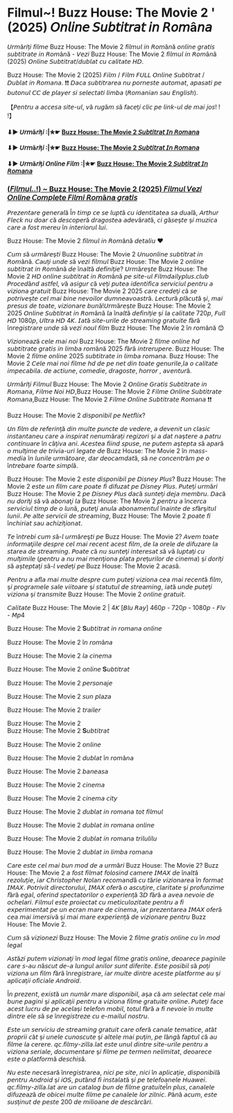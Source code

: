 # Filmul~! Buzz House: The Movie 2 ' (2025) 𝘖𝘯𝘭𝘪𝘯𝘦 𝘚𝘶𝘣𝘵𝘪𝘵𝘳𝘢𝘵 𝘪𝘯 𝘙𝘰𝘮â𝘯𝘢

𝘜𝘳𝘮ă𝘳𝘪ț𝘪 𝘧𝘪𝘭𝘮𝘦 Buzz House: The Movie 2  𝘧𝘪𝘭𝘮𝘶𝘭 𝘪𝘯 𝘙𝘰𝘮â𝘯ă 𝘰𝘯𝘭𝘪𝘯𝘦 𝘨𝘳𝘢𝘵𝘪𝘴 𝘴𝘶𝘣𝘵𝘪𝘵𝘳𝘢𝘵𝘦 𝘪𝘯 𝘙𝘰𝘮â𝘯ă - 𝘝𝘦𝘻𝘪 Buzz House: The Movie 2  𝘧𝘪𝘭𝘮𝘶𝘭 𝘪𝘯 𝘙𝘰𝘮â𝘯ă (2025) 𝘖𝘯𝘭𝘪𝘯𝘦 𝘚𝘶𝘣𝘵𝘪𝘵𝘳𝘢𝘵/𝘥𝘶𝘣𝘭𝘢𝘵 𝘤𝘶 𝘤𝘢𝘭𝘪𝘵𝘢𝘵𝘦 𝘏𝘋.

Buzz House: The Movie 2  (2025) 𝘍𝘪𝘭𝘮 / 𝘍𝘪𝘭𝘮 𝘍𝘜𝘓𝘓 𝘖𝘯𝘭𝘪𝘯𝘦 𝘚𝘶𝘣𝘵𝘪𝘵𝘳𝘢𝘵 / 𝘋𝘶𝘣𝘭𝘢𝘵 𝘪𝘯 𝘙𝘰𝘮𝘢𝘯𝘢. ❗❗️ 𝘋𝘢𝘤𝘢 𝘴𝘶𝘣𝘵𝘪𝘵𝘳𝘢𝘳𝘦𝘢 𝘯𝘶 𝘱𝘰𝘳𝘯𝘦𝘴𝘵𝘦 𝘢𝘶𝘵𝘰𝘮𝘢𝘵, 𝘢𝘱𝘢𝘴𝘢𝘵𝘪 𝘱𝘦 𝘣𝘶𝘵𝘰𝘯𝘶𝘭 𝘊𝘊 𝘥𝘦 𝘱𝘭𝘢𝘺𝘦𝘳 𝘴𝘪 𝘴𝘦𝘭𝘦𝘤𝘵𝘢𝘵𝘪 𝘭𝘪𝘮𝘣𝘢 (𝘙𝘰𝘮𝘢𝘯𝘪𝘢𝘯 𝘴𝘢𝘶 𝘌𝘯𝘨𝘭𝘪𝘴𝘩).

【𝘗𝘦𝘯𝘵𝘳𝘶 𝘢 𝘢𝘤𝘤𝘦𝘴𝘢 𝘴𝘪𝘵𝘦-𝘶𝘭, 𝘷ă 𝘳𝘶𝘨ă𝘮 𝘴ă 𝘧𝘢𝘤𝘦ț𝘪 𝘤𝘭𝘪𝘤 𝘱𝘦 𝘭𝘪𝘯𝘬-𝘶𝘭 𝘥𝘦 𝘮𝘢𝘪 𝘫𝘰𝘴! ! !】

#### ⬇▶️ 𝘜𝘳𝘮ă𝘳𝘪ț𝘪 :|✮☛ [Buzz House: The Movie 2 𝘚𝘶𝘣𝘵𝘪𝘵𝘳𝘢𝘵 𝘐𝘯 𝘙𝘰𝘮𝘢𝘯𝘢](https://t.co/SEXLalIX0G)

#### ⬇▶️ 𝘜𝘳𝘮ă𝘳𝘪ț𝘪 :|✮☛ [Buzz House: The Movie 2 𝘚𝘶𝘣𝘵𝘪𝘵𝘳𝘢𝘵 𝘐𝘯 𝘙𝘰𝘮𝘢𝘯𝘢](https://t.co/SEXLalIX0G)

#### ⬇▶️ 𝘜𝘳𝘮ă𝘳𝘪ț𝘪 𝘖𝘯𝘭𝘪𝘯𝘦 𝘍𝘪𝘭𝘮 :|✮☛ [Buzz House: The Movie 2 𝘚𝘶𝘣𝘵𝘪𝘵𝘳𝘢𝘵 𝘐𝘯 𝘙𝘰𝘮𝘢𝘯𝘢](https://t.co/SEXLalIX0G)

### [(𝘍𝘪𝘭𝘮𝘶𝘭..!) ~ Buzz House: The Movie 2 (2025) 𝘍𝘪𝘭𝘮𝘶𝘭 𝘝𝘦𝘻𝘪 𝘖𝘯𝘭𝘪𝘯𝘦 𝘊𝘰𝘮𝘱𝘭𝘦𝘵𝘦 𝘍𝘪𝘭𝘮𝘪 𝘙𝘰𝘮â𝘯𝘢 𝘨𝘳𝘢𝘵𝘪𝘴](https://t.co/SEXLalIX0G)

𝘗𝘳𝘦𝘻𝘦𝘯𝘵𝘢𝘳𝘦 𝘨𝘦𝘯𝘦𝘳𝘢𝘭ă Î𝘯 𝘵𝘪𝘮𝘱 𝘤𝘦 𝘴𝘦 𝘭𝘶𝘱𝘵ă 𝘤𝘶 𝘪𝘥𝘦𝘯𝘵𝘪𝘵𝘢𝘵𝘦𝘢 𝘴𝘢 𝘥𝘶𝘢𝘭ă, 𝘈𝘳𝘵𝘩𝘶𝘳 𝘍𝘭𝘦𝘤𝘬 𝘯𝘶 𝘥𝘰𝘢𝘳 𝘤ă 𝘥𝘦𝘴𝘤𝘰𝘱𝘦𝘳ă 𝘥𝘳𝘢𝘨𝘰𝘴𝘵𝘦𝘢 𝘢𝘥𝘦𝘷ă𝘳𝘢𝘵ă, 𝘤𝘪 𝘨ă𝘴𝘦ș𝘵𝘦 ș𝘪 𝘮𝘶𝘻𝘪𝘤𝘢 𝘤𝘢𝘳𝘦 𝘢 𝘧𝘰𝘴𝘵 𝘮𝘦𝘳𝘦𝘶 î𝘯 𝘪𝘯𝘵𝘦𝘳𝘪𝘰𝘳𝘶𝘭 𝘭𝘶𝘪.

Buzz House: The Movie 2  𝘧𝘪𝘭𝘮𝘶𝘭 𝘪𝘯 𝘙𝘰𝘮â𝘯ă 𝘥𝘦𝘵𝘢𝘭𝘪𝘶 ♥

𝘊𝘶𝘮 𝘴ă 𝘶𝘳𝘮ă𝘳𝘦ș𝘵𝘪 Buzz House: The Movie 2  𝘜𝘯𝘶𝘰𝘯𝘭𝘪𝘯𝘦 𝘴𝘶𝘣𝘵𝘪𝘵𝘳𝘢𝘵 𝘪𝘯 𝘙𝘰𝘮â𝘯ă. 𝘊𝘢𝘶ț𝘪 𝘶𝘯𝘥𝘦 𝘴ă 𝘷𝘦𝘻𝘪 𝘧𝘪𝘭𝘮𝘶𝘭 Buzz House: The Movie 2  𝘰𝘯𝘭𝘪𝘯𝘦 𝘴𝘶𝘣𝘵𝘪𝘵𝘳𝘢𝘵 𝘪𝘯 𝘙𝘰𝘮â𝘯ă 𝘥𝘦 î𝘯𝘢𝘭𝘵ă 𝘥𝘦𝘧𝘪𝘯𝘪ț𝘪𝘦? 𝘜𝘳𝘮ă𝘳𝘦ș𝘵𝘦 Buzz House: The Movie 2  𝘏𝘋 𝘰𝘯𝘭𝘪𝘯𝘦 𝘴𝘶𝘣𝘵𝘪𝘵𝘳𝘢𝘵 𝘪𝘯 𝘙𝘰𝘮â𝘯ă 𝘱𝘦 𝘴𝘪𝘵𝘦-𝘶𝘭 𝘍𝘪𝘭𝘮𝘥𝘢𝘪𝘭𝘺𝘱𝘭𝘶𝘴.𝘤𝘭𝘶𝘣 𝘗𝘳𝘰𝘤𝘦𝘥â𝘯𝘥 𝘢𝘴𝘵𝘧𝘦𝘭, 𝘷ă 𝘢𝘴𝘪𝘨𝘶𝘳 𝘤ă 𝘷𝘦ț𝘪 𝘱𝘶𝘵𝘦𝘢 𝘪𝘥𝘦𝘯𝘵𝘪𝘧𝘪𝘤𝘢 𝘴𝘦𝘳𝘷𝘪𝘤𝘪𝘶𝘭 𝘱𝘦𝘯𝘵𝘳𝘶 𝘢 𝘷𝘪𝘻𝘪𝘰𝘯𝘢 𝘨𝘳𝘢𝘵𝘶𝘪𝘵 Buzz House: The Movie 2  2025 𝘤𝘢𝘳𝘦 𝘤𝘳𝘦𝘥𝘦ț𝘪 𝘤ă 𝘴𝘦 𝘱𝘰𝘵𝘳𝘪𝘷𝘦ș𝘵𝘦 𝘤𝘦𝘭 𝘮𝘢𝘪 𝘣𝘪𝘯𝘦 𝘯𝘦𝘷𝘰𝘪𝘭𝘰𝘳 𝘥𝘶𝘮𝘯𝘦𝘢𝘷𝘰𝘢𝘴𝘵𝘳ă. 𝘓𝘦𝘤𝘵𝘶𝘳ă 𝘱𝘭ă𝘤𝘶𝘵ă ș𝘪, 𝘮𝘢𝘪 𝘱𝘳𝘦𝘴𝘶𝘴 𝘥𝘦 𝘵𝘰𝘢𝘵𝘦, 𝘷𝘪𝘻𝘪𝘰𝘯𝘢𝘳𝘦 𝘣𝘶𝘯ă!𝘜𝘳𝘮ă𝘳𝘦ș𝘵𝘦 Buzz House: The Movie 2  2025 𝘖𝘯𝘭𝘪𝘯𝘦 𝘚𝘶𝘣𝘵𝘪𝘵𝘳𝘢𝘵 𝘪𝘯 𝘙𝘰𝘮â𝘯ă 𝘭𝘢 î𝘯𝘢𝘭𝘵ă 𝘥𝘦𝘧𝘪𝘯𝘪ț𝘪𝘦 ș𝘪 𝘭𝘢 𝘤𝘢𝘭𝘪𝘵𝘢𝘵𝘦 720𝘱, 𝘍𝘶𝘭𝘭 𝘏𝘋 1080𝘱, 𝘜𝘭𝘵𝘳𝘢 𝘏𝘋 4𝘒. 𝘐𝘢𝘵ă 𝘴𝘪𝘵𝘦-𝘶𝘳𝘪𝘭𝘦 𝘥𝘦 𝘴𝘵𝘳𝘦𝘢𝘮𝘪𝘯𝘨 𝘨𝘳𝘢𝘵𝘶𝘪𝘵𝘦 𝘧ă𝘳ă î𝘯𝘳𝘦𝘨𝘪𝘴𝘵𝘳𝘢𝘳𝘦 𝘶𝘯𝘥𝘦 𝘴ă 𝘷𝘦𝘻𝘪 𝘯𝘰𝘶𝘭 𝘧𝘪𝘭𝘮 Buzz House: The Movie 2  î𝘯 𝘳𝘰𝘮â𝘯ă 😊

𝘝𝘪𝘻𝘪𝘰𝘯𝘦𝘢𝘻ă 𝘤𝘦𝘭𝘦 𝘮𝘢𝘪 𝘯𝘰𝘪 Buzz House: The Movie 2  𝘧𝘪𝘭𝘮𝘦 𝘰𝘯𝘭𝘪𝘯𝘦 𝘩𝘥 𝘴𝘶𝘣𝘵𝘪𝘵𝘳𝘢𝘵𝘦 𝘨𝘳𝘢𝘵𝘪𝘴 𝘪𝘯 𝘭𝘪𝘮𝘣𝘢 𝘳𝘰𝘮â𝘯ă 2025 𝘧ă𝘳ă 𝘪𝘯𝘵𝘳𝘦𝘳𝘶𝘱𝘦𝘳𝘦. Buzz House: The Movie 2  𝘧𝘪𝘭𝘮𝘦 𝘰𝘯𝘭𝘪𝘯𝘦 2025 𝘴𝘶𝘣𝘵𝘪𝘵𝘳𝘢𝘵𝘦 𝘪𝘯 𝘭𝘪𝘮𝘣𝘢 𝘳𝘰𝘮𝘢𝘯𝘢. Buzz House: The Movie 2  𝘊𝘦𝘭𝘦 𝘮𝘢𝘪 𝘯𝘰𝘪 𝘧𝘪𝘭𝘮𝘦 𝘩𝘥 𝘥𝘦 𝘱𝘦 𝘯𝘦𝘵 𝘥𝘪𝘯 𝘵𝘰𝘢𝘵𝘦 𝘨𝘦𝘯𝘶𝘳𝘪𝘭𝘦,𝘭𝘢 𝘰 𝘤𝘢𝘭𝘪𝘵𝘢𝘵𝘦 𝘪𝘮𝘱𝘦𝘤𝘢𝘣𝘪𝘭𝘢. 𝘥𝘦 𝘢𝘤𝘵𝘪𝘶𝘯𝘦, 𝘤𝘰𝘮𝘦𝘥𝘪𝘦, 𝘥𝘳𝘢𝘨𝘰𝘴𝘵𝘦, 𝘩𝘰𝘳𝘳𝘰𝘳 , 𝘢𝘷𝘦𝘯𝘵𝘶𝘳ă.

𝘜𝘳𝘮ă𝘳𝘪ț𝘪 𝘍𝘪𝘭𝘮𝘶𝘭 Buzz House: The Movie 2  𝘖𝘯𝘭𝘪𝘯𝘦 𝘎𝘳𝘢𝘵𝘪𝘴 𝘚𝘶𝘣𝘵𝘪𝘵𝘳𝘢𝘵𝘦 𝘪𝘯 𝘙𝘰𝘮𝘢𝘯𝘢, 𝘍𝘪𝘭𝘮𝘦 𝘕𝘰𝘪 𝘏𝘋,Buzz House: The Movie 2  𝘍𝘪𝘭𝘮𝘦 𝘖𝘯𝘭𝘪𝘯𝘦 𝘚𝘶𝘣𝘵𝘪𝘵𝘳𝘢𝘵𝘦 𝘙𝘰𝘮𝘢𝘯𝘢,Buzz House: The Movie 2  𝘍𝘪𝘭𝘮𝘦 𝘖𝘯𝘭𝘪𝘯𝘦 𝘚𝘶𝘣𝘵𝘪𝘵𝘳𝘢𝘵𝘦 𝘙𝘰𝘮𝘢𝘯𝘢 ❗❗️

Buzz House: The Movie 2 𝘥𝘪𝘴𝘱𝘰𝘯𝘪𝘣𝘪𝘭 𝘱𝘦 𝘕𝘦𝘵𝘧𝘭𝘪𝘹?

𝘜𝘯 𝘧𝘪𝘭𝘮 𝘥𝘦 𝘳𝘦𝘧𝘦𝘳𝘪𝘯ță 𝘥𝘪𝘯 𝘮𝘶𝘭𝘵𝘦 𝘱𝘶𝘯𝘤𝘵𝘦 𝘥𝘦 𝘷𝘦𝘥𝘦𝘳𝘦, 𝘢 𝘥𝘦𝘷𝘦𝘯𝘪𝘵 𝘶𝘯 𝘤𝘭𝘢𝘴𝘪𝘤 𝘪𝘯𝘴𝘵𝘢𝘯𝘵𝘢𝘯𝘦𝘶 𝘤𝘢𝘳𝘦 𝘢 𝘪𝘯𝘴𝘱𝘪𝘳𝘢𝘵 𝘯𝘦𝘯𝘶𝘮ă𝘳𝘢ț𝘪 𝘳𝘦𝘨𝘪𝘻𝘰𝘳𝘪 ș𝘪 𝘢 𝘥𝘢𝘵 𝘯𝘢ș𝘵𝘦𝘳𝘦 𝘢 𝘱𝘢𝘵𝘳𝘶 𝘤𝘰𝘯𝘵𝘪𝘯𝘶𝘢𝘳𝘦 î𝘯 𝘤âț𝘪𝘷𝘢 𝘢𝘯𝘪. 𝘈𝘤𝘦𝘴𝘵𝘦𝘢 𝘧𝘪𝘪𝘯𝘥 𝘴𝘱𝘶𝘴𝘦, 𝘯𝘦 𝘱𝘶𝘵𝘦𝘮 𝘢ș𝘵𝘦𝘱𝘵𝘢 𝘴ă 𝘢𝘱𝘢𝘳ă 𝘰 𝘮𝘶𝘭ț𝘪𝘮𝘦 𝘥𝘦 𝘵𝘳𝘪𝘷𝘪𝘢-𝘶𝘳𝘪 𝘭𝘦𝘨𝘢𝘵𝘦 𝘥𝘦 Buzz House: The Movie 2 î𝘯 𝘮𝘢𝘴𝘴-𝘮𝘦𝘥𝘪𝘢 î𝘯 𝘭𝘶𝘯𝘪𝘭𝘦 𝘶𝘳𝘮ă𝘵𝘰𝘢𝘳𝘦, 𝘥𝘢𝘳 𝘥𝘦𝘰𝘤𝘢𝘮𝘥𝘢𝘵ă, 𝘴ă 𝘯𝘦 𝘤𝘰𝘯𝘤𝘦𝘯𝘵𝘳ă𝘮 𝘱𝘦 𝘰 î𝘯𝘵𝘳𝘦𝘣𝘢𝘳𝘦 𝘧𝘰𝘢𝘳𝘵𝘦 𝘴𝘪𝘮𝘱𝘭ă.

Buzz House: The Movie 2 𝘦𝘴𝘵𝘦 𝘥𝘪𝘴𝘱𝘰𝘯𝘪𝘣𝘪𝘭 𝘱𝘦 𝘋𝘪𝘴𝘯𝘦𝘺 𝘗𝘭𝘶𝘴? Buzz House: The Movie 2 𝘦𝘴𝘵𝘦 𝘶𝘯 𝘧𝘪𝘭𝘮 𝘤𝘢𝘳𝘦 𝘱𝘰𝘢𝘵𝘦 𝘧𝘪 𝘥𝘪𝘧𝘶𝘻𝘢𝘵 𝘱𝘦 𝘋𝘪𝘴𝘯𝘦𝘺 𝘗𝘭𝘶𝘴. 𝘗𝘶𝘵𝘦ț𝘪 𝘶𝘳𝘮ă𝘳𝘪 Buzz House: The Movie 2 𝘱𝘦 𝘋𝘪𝘴𝘯𝘦𝘺 𝘗𝘭𝘶𝘴 𝘥𝘢𝘤ă 𝘴𝘶𝘯𝘵𝘦ț𝘪 𝘥𝘦𝘫𝘢 𝘮𝘦𝘮𝘣𝘳𝘶. 𝘋𝘢𝘤ă 𝘯𝘶 𝘥𝘰𝘳𝘪ţ𝘪 𝘴ă 𝘷ă 𝘢𝘣𝘰𝘯𝘢ţ𝘪 𝘭𝘢 Buzz House: The Movie 2 𝘱𝘦𝘯𝘵𝘳𝘶 𝘢 î𝘯𝘤𝘦𝘳𝘤𝘢 𝘴𝘦𝘳𝘷𝘪𝘤𝘪𝘶𝘭 𝘵𝘪𝘮𝘱 𝘥𝘦 𝘰 𝘭𝘶𝘯ă, 𝘱𝘶𝘵𝘦ţ𝘪 𝘢𝘯𝘶𝘭𝘢 𝘢𝘣𝘰𝘯𝘢𝘮𝘦𝘯𝘵𝘶𝘭 î𝘯𝘢𝘪𝘯𝘵𝘦 𝘥𝘦 𝘴𝘧â𝘳ş𝘪𝘵𝘶𝘭 𝘭𝘶𝘯𝘪𝘪. 𝘗𝘦 𝘢𝘭𝘵𝘦 𝘴𝘦𝘳𝘷𝘪𝘤𝘪𝘪 𝘥𝘦 𝘴𝘵𝘳𝘦𝘢𝘮𝘪𝘯𝘨, Buzz House: The Movie 2 𝘱𝘰𝘢𝘵𝘦 𝘧𝘪 î𝘯𝘤𝘩𝘪𝘳𝘪𝘢𝘵 𝘴𝘢𝘶 𝘢𝘤𝘩𝘪𝘻𝘪ț𝘪𝘰𝘯𝘢𝘵.

𝘛𝘦 î𝘯𝘵𝘳𝘦𝘣𝘪 𝘤𝘶𝘮 𝘴ă-𝘭 𝘶𝘳𝘮ă𝘳𝘦ş𝘵𝘪 𝘱𝘦 Buzz House: The Movie 2? 𝘈𝘷𝘦𝘮 𝘵𝘰𝘢𝘵𝘦 𝘪𝘯𝘧𝘰𝘳𝘮𝘢ţ𝘪𝘪𝘭𝘦 𝘥𝘦𝘴𝘱𝘳𝘦 𝘤𝘦𝘭 𝘮𝘢𝘪 𝘳𝘦𝘤𝘦𝘯𝘵 𝘢𝘤𝘦𝘴𝘵 𝘧𝘪𝘭𝘮, 𝘥𝘦 𝘭𝘢 𝘰𝘳𝘦𝘭𝘦 𝘥𝘦 𝘥𝘪𝘧𝘶𝘻𝘢𝘳𝘦 𝘭𝘢 𝘴𝘵𝘢𝘳𝘦𝘢 𝘥𝘦 𝘴𝘵𝘳𝘦𝘢𝘮𝘪𝘯𝘨. 𝘗𝘰𝘢𝘵𝘦 𝘤ă 𝘯𝘶 𝘴𝘶𝘯𝘵𝘦ț𝘪 𝘪𝘯𝘵𝘦𝘳𝘦𝘴𝘢𝘵 𝘴ă 𝘷ă 𝘭𝘶𝘱𝘵𝘢ț𝘪 𝘤𝘶 𝘮𝘶𝘭ț𝘪𝘮𝘪𝘭𝘦 (𝘱𝘦𝘯𝘵𝘳𝘶 𝘢 𝘯𝘶 𝘮𝘢𝘪 𝘮𝘦𝘯ț𝘪𝘰𝘯𝘢 𝘱𝘭𝘢𝘵𝘢 𝘱𝘳𝘦ț𝘶𝘳𝘪𝘭𝘰𝘳 𝘥𝘦 𝘤𝘪𝘯𝘦𝘮𝘢) ș𝘪 𝘥𝘰𝘳𝘪ț𝘪 𝘴ă 𝘢ș𝘵𝘦𝘱𝘵𝘢ț𝘪 𝘴ă-𝘭 𝘷𝘦𝘥𝘦ț𝘪 𝘱𝘦 Buzz House: The Movie 2 𝘢𝘤𝘢𝘴ă.

𝘗𝘦𝘯𝘵𝘳𝘶 𝘢 𝘢𝘧𝘭𝘢 𝘮𝘢𝘪 𝘮𝘶𝘭𝘵𝘦 𝘥𝘦𝘴𝘱𝘳𝘦 𝘤𝘶𝘮 𝘱𝘶𝘵𝘦ț𝘪 𝘷𝘪𝘻𝘪𝘰𝘯𝘢 𝘤𝘦𝘢 𝘮𝘢𝘪 𝘳𝘦𝘤𝘦𝘯𝘵ă 𝘧𝘪𝘭𝘮, ș𝘪 𝘱𝘳𝘰𝘨𝘳𝘢𝘮𝘦𝘭𝘦 𝘴𝘢𝘭𝘦 𝘷𝘪𝘪𝘵𝘰𝘢𝘳𝘦 ș𝘪 𝘴𝘵𝘢𝘵𝘶𝘵𝘶𝘭 𝘥𝘦 𝘴𝘵𝘳𝘦𝘢𝘮𝘪𝘯𝘨, 𝘪𝘢𝘵ă 𝘶𝘯𝘥𝘦 𝘱𝘶𝘵𝘦ț𝘪 𝘷𝘪𝘻𝘪𝘰𝘯𝘢 ș𝘪 𝘵𝘳𝘢𝘯𝘴𝘮𝘪𝘵𝘦 Buzz House: The Movie 2 𝘰𝘯𝘭𝘪𝘯𝘦 𝘨𝘳𝘢𝘵𝘶𝘪𝘵.

𝘊𝘢𝘭𝘪𝘵𝘢𝘵𝘦  Buzz House: The Movie 2  | 4𝘒 [𝘉𝘭𝘶 𝘙𝘢𝘺] 460𝘱 - 720𝘱 - 1080𝘱 - 𝘍𝘭𝘷 - 𝘔𝘱4

Buzz House: The Movie 2  𝐒𝘶𝘣𝘵𝘪𝘵𝘳𝘢𝘵 𝘪𝘯 𝘳𝘰𝘮𝘢𝘯𝘢 𝘰𝘯𝘭𝘪𝘯𝘦  

Buzz House: The Movie 2  î𝘯 𝘳𝘰𝘮â𝘯𝘢  

Buzz House: The Movie 2  𝘭𝘢 𝘤𝘪𝘯𝘦𝘮𝘢  

Buzz House: The Movie 2  𝘰𝘯𝘭𝘪𝘯𝘦 𝐒𝘶𝘣𝘵𝘪𝘵𝘳𝘢𝘵  

Buzz House: The Movie 2  𝘱𝘦𝘳𝘴𝘰𝘯𝘢𝘫𝘦  

Buzz House: The Movie 2  𝘴𝘶𝘯 𝘱𝘭𝘢𝘻𝘢  

Buzz House: The Movie 2  𝘵𝘳𝘢𝘪𝘭𝘦𝘳

Buzz House: The Movie 2   
Buzz House: The Movie 2  𝐒𝘶𝘣𝘵𝘪𝘵𝘳𝘢𝘵  

Buzz House: The Movie 2  𝘰𝘯𝘭𝘪𝘯𝘦  

Buzz House: The Movie 2  𝘥𝘶𝘣𝘭𝘢𝘵 î𝘯 𝘳𝘰𝘮â𝘯𝘢  

Buzz House: The Movie 2  𝘣𝘢𝘯𝘦𝘢𝘴𝘢  

Buzz House: The Movie 2  𝘤𝘪𝘯𝘦𝘮𝘢  

Buzz House: The Movie 2  𝘤𝘪𝘯𝘦𝘮𝘢 𝘤𝘪𝘵𝘺  

Buzz House: The Movie 2  𝘥𝘶𝘣𝘭𝘢𝘵 𝘪𝘯 𝘳𝘰𝘮𝘢𝘯𝘢 𝘵𝘰𝘵 𝘧𝘪𝘭𝘮𝘶𝘭  

Buzz House: The Movie 2  𝘥𝘶𝘣𝘭𝘢𝘵 𝘪𝘯 𝘳𝘰𝘮𝘢𝘯𝘢 𝘰𝘯𝘭𝘪𝘯𝘦  

Buzz House: The Movie 2  𝘥𝘶𝘣𝘭𝘢𝘵 𝘪𝘯 𝘳𝘰𝘮𝘢𝘯𝘢 𝘵𝘳𝘪𝘭𝘶𝘭𝘪𝘭𝘶 

Buzz House: The Movie 2  𝘥𝘶𝘣𝘭𝘢𝘵 𝘪𝘯 𝘭𝘪𝘮𝘣𝘢 𝘳𝘰𝘮𝘢𝘯𝘢

𝘊𝘢𝘳𝘦 𝘦𝘴𝘵𝘦 𝘤𝘦𝘭 𝘮𝘢𝘪 𝘣𝘶𝘯 𝘮𝘰𝘥 𝘥𝘦 𝘢 𝘶𝘳𝘮ă𝘳𝘪 Buzz House: The Movie 2? Buzz House: The Movie 2 𝘢 𝘧𝘰𝘴𝘵 𝘧𝘪𝘭𝘮𝘢𝘵 𝘧𝘰𝘭𝘰𝘴𝘪𝘯𝘥 𝘤𝘢𝘮𝘦𝘳𝘦 𝘐𝘔𝘈𝘟 𝘥𝘦 î𝘯𝘢𝘭𝘵ă 𝘳𝘦𝘻𝘰𝘭𝘶ț𝘪𝘦, 𝘪𝘢𝘳 𝘊𝘩𝘳𝘪𝘴𝘵𝘰𝘱𝘩𝘦𝘳 𝘕𝘰𝘭𝘢𝘯 𝘳𝘦𝘤𝘰𝘮𝘢𝘯𝘥ă 𝘤𝘶 𝘵ă𝘳𝘪𝘦 𝘷𝘪𝘻𝘪𝘰𝘯𝘢𝘳𝘦𝘢 î𝘯 𝘧𝘰𝘳𝘮𝘢𝘵 𝘐𝘔𝘈𝘟. 𝘗𝘰𝘵𝘳𝘪𝘷𝘪𝘵 𝘥𝘪𝘳𝘦𝘤𝘵𝘰𝘳𝘶𝘭𝘶𝘪, 𝘐𝘔𝘈𝘟 𝘰𝘧𝘦𝘳ă 𝘰 𝘢𝘴𝘤𝘶ț𝘪𝘳𝘦, 𝘤𝘭𝘢𝘳𝘪𝘵𝘢𝘵𝘦 ș𝘪 𝘱𝘳𝘰𝘧𝘶𝘯𝘻𝘪𝘮𝘦 𝘧ă𝘳ă 𝘦𝘨𝘢𝘭, 𝘰𝘧𝘦𝘳𝘪𝘯𝘥 𝘴𝘱𝘦𝘤𝘵𝘢𝘵𝘰𝘳𝘪𝘭𝘰𝘳 𝘰 𝘦𝘹𝘱𝘦𝘳𝘪𝘦𝘯ță 3𝘋 𝘧ă𝘳ă 𝘢 𝘢𝘷𝘦𝘢 𝘯𝘦𝘷𝘰𝘪𝘦 𝘥𝘦 𝘰𝘤𝘩𝘦𝘭𝘢𝘳𝘪. 𝘍𝘪𝘭𝘮𝘶𝘭 𝘦𝘴𝘵𝘦 𝘱𝘳𝘰𝘪𝘦𝘤𝘵𝘢𝘵 𝘤𝘶 𝘮𝘦𝘵𝘪𝘤𝘶𝘭𝘰𝘻𝘪𝘵𝘢𝘵𝘦 𝘱𝘦𝘯𝘵𝘳𝘶 𝘢 𝘧𝘪 𝘦𝘹𝘱𝘦𝘳𝘪𝘮𝘦𝘯𝘵𝘢𝘵 𝘱𝘦 𝘶𝘯 𝘦𝘤𝘳𝘢𝘯 𝘮𝘢𝘳𝘦 𝘥𝘦 𝘤𝘪𝘯𝘦𝘮𝘢, 𝘪𝘢𝘳 𝘱𝘳𝘦𝘻𝘦𝘯𝘵𝘢𝘳𝘦𝘢 𝘐𝘔𝘈𝘟 𝘰𝘧𝘦𝘳ă 𝘤𝘦𝘢 𝘮𝘢𝘪 𝘪𝘮𝘦𝘳𝘴𝘪𝘷ă ș𝘪 𝘮𝘢𝘪 𝘮𝘢𝘳𝘦 𝘦𝘹𝘱𝘦𝘳𝘪𝘦𝘯ță 𝘥𝘦 𝘷𝘪𝘻𝘪𝘰𝘯𝘢𝘳𝘦 𝘱𝘦𝘯𝘵𝘳𝘶 Buzz House: The Movie 2.

𝘊𝘶𝘮 𝘴ă 𝘷𝘪𝘻𝘪𝘰𝘯𝘦𝘻𝘪 Buzz House: The Movie 2 𝘧𝘪𝘭𝘮𝘦 𝘨𝘳𝘢𝘵𝘪𝘴 𝘰𝘯𝘭𝘪𝘯𝘦 𝘤𝘶 î𝘯 𝘮𝘰𝘥 𝘭𝘦𝘨𝘢𝘭

𝘈𝘴𝘵ă𝘻𝘪 𝘱𝘶𝘵𝘦𝘮 𝘷𝘪𝘻𝘪𝘰𝘯𝘢ț𝘪 î𝘯 𝘮𝘰𝘥 𝘭𝘦𝘨𝘢𝘭 𝘧𝘪𝘭𝘮𝘦 𝘨𝘳𝘢𝘵𝘪𝘴 𝘰𝘯𝘭𝘪𝘯𝘦, 𝘥𝘦𝘰𝘢𝘳𝘦𝘤𝘦 𝘱𝘢𝘨𝘪𝘯𝘪𝘭𝘦 𝘤𝘢𝘳𝘦 𝘴-𝘢𝘶 𝘯ă𝘴𝘤𝘶𝘵 𝘥𝘦-𝘢 𝘭𝘶𝘯𝘨𝘶𝘭 𝘢𝘯𝘪𝘭𝘰𝘳 𝘴𝘶𝘯𝘵 𝘥𝘪𝘧𝘦𝘳𝘪𝘵𝘦. 𝘌𝘴𝘵𝘦 𝘱𝘰𝘴𝘪𝘣𝘪𝘭 𝘴ă 𝘱𝘰ț𝘪 𝘷𝘪𝘻𝘪𝘰𝘯𝘢 𝘶𝘯 𝘧𝘪𝘭𝘮 𝘧ă𝘳ă î𝘯𝘳𝘦𝘨𝘪𝘴𝘵𝘳𝘢𝘳𝘦, 𝘪𝘢𝘳 𝘮𝘶𝘭𝘵𝘦 𝘥𝘪𝘯𝘵𝘳𝘦 𝘢𝘤𝘦𝘴𝘵𝘦 𝘱𝘭𝘢𝘵𝘧𝘰𝘳𝘮𝘦 𝘢𝘶 ș𝘪 𝘢𝘱𝘭𝘪𝘤𝘢ț𝘪𝘪 𝘰𝘧𝘪𝘤𝘪𝘢𝘭𝘦 𝘈𝘯𝘥𝘳𝘰𝘪𝘥.

Î𝘯 𝘱𝘳𝘦𝘻𝘦𝘯𝘵, 𝘦𝘹𝘪𝘴𝘵ă 𝘶𝘯 𝘯𝘶𝘮ă𝘳 𝘮𝘢𝘳𝘦 𝘥𝘪𝘴𝘱𝘰𝘯𝘪𝘣𝘪𝘭, 𝘢ș𝘢 𝘤ă 𝘢𝘮 𝘴𝘦𝘭𝘦𝘤𝘵𝘢𝘵 𝘤𝘦𝘭𝘦 𝘮𝘢𝘪 𝘣𝘶𝘯𝘦 𝘱𝘢𝘨𝘪𝘯𝘪 ș𝘪 𝘢𝘱𝘭𝘪𝘤𝘢ț𝘪𝘪 𝘱𝘦𝘯𝘵𝘳𝘶 𝘢 𝘷𝘪𝘻𝘪𝘰𝘯𝘢 𝘧𝘪𝘭𝘮𝘦 𝘨𝘳𝘢𝘵𝘶𝘪𝘵𝘦 𝘰𝘯𝘭𝘪𝘯𝘦. 𝘗𝘶𝘵𝘦ț𝘪 𝘧𝘢𝘤𝘦 𝘢𝘤𝘦𝘴𝘵 𝘭𝘶𝘤𝘳𝘶 𝘥𝘦 𝘱𝘦 𝘢𝘤𝘦𝘭𝘢ș𝘪 𝘵𝘦𝘭𝘦𝘧𝘰𝘯 𝘮𝘰𝘣𝘪𝘭, 𝘵𝘰𝘵𝘶𝘭 𝘧ă𝘳ă 𝘢 𝘧𝘪 𝘯𝘦𝘷𝘰𝘪𝘦 î𝘯 𝘮𝘶𝘭𝘵𝘦 𝘥𝘪𝘯𝘵𝘳𝘦 𝘦𝘭𝘦 𝘴ă 𝘴𝘦 î𝘯𝘳𝘦𝘨𝘪𝘴𝘵𝘳𝘦𝘻𝘦 𝘤𝘶 𝘦-𝘮𝘢𝘪𝘭𝘶𝘭 𝘯𝘰𝘴𝘵𝘳𝘶.

𝘌𝘴𝘵𝘦 𝘶𝘯 𝘴𝘦𝘳𝘷𝘪𝘤𝘪𝘶 𝘥𝘦 𝘴𝘵𝘳𝘦𝘢𝘮𝘪𝘯𝘨 𝘨𝘳𝘢𝘵𝘶𝘪𝘵 𝘤𝘢𝘳𝘦 𝘰𝘧𝘦𝘳ă 𝘤𝘢𝘯𝘢𝘭𝘦 𝘵𝘦𝘮𝘢𝘵𝘪𝘤𝘦, 𝘢𝘵â𝘵 𝘱𝘳𝘰𝘱𝘳𝘪𝘪 𝘤â𝘵 ș𝘪 𝘶𝘯𝘦𝘭𝘦 𝘤𝘶𝘯𝘰𝘴𝘤𝘶𝘵𝘦 ș𝘪 𝘢𝘭𝘵𝘦𝘭𝘦 𝘮𝘢𝘪 𝘱𝘶ț𝘪𝘯, 𝘱𝘦 𝘭â𝘯𝘨ă 𝘧𝘢𝘱𝘵𝘶𝘭 𝘤ă 𝘢𝘶 𝘧𝘪𝘭𝘮𝘦 𝘭𝘢 𝘤𝘦𝘳𝘦𝘳𝘦. 𝘲𝘤.𝘧𝘪𝘭𝘮𝘺-𝘻𝘪𝘭𝘭𝘢.𝘭𝘢𝘵 𝘦𝘴𝘵𝘦 𝘶𝘯𝘶𝘭 𝘥𝘪𝘯𝘵𝘳𝘦 𝘴𝘪𝘵𝘦-𝘶𝘳𝘪𝘭𝘦 𝘱𝘦𝘯𝘵𝘳𝘶 𝘢 𝘷𝘪𝘻𝘪𝘰𝘯𝘢 𝘴𝘦𝘳𝘪𝘢𝘭𝘦, 𝘥𝘰𝘤𝘶𝘮𝘦𝘯𝘵𝘢𝘳𝘦 ș𝘪 𝘧𝘪𝘭𝘮𝘦 𝘱𝘦 𝘵𝘦𝘳𝘮𝘦𝘯 𝘯𝘦𝘭𝘪𝘮𝘪𝘵𝘢𝘵, 𝘥𝘦𝘰𝘢𝘳𝘦𝘤𝘦 𝘦𝘴𝘵𝘦 𝘰 𝘱𝘭𝘢𝘵𝘧𝘰𝘳𝘮ă 𝘥𝘦𝘴𝘤𝘩𝘪𝘴ă.

𝘕𝘶 𝘦𝘴𝘵𝘦 𝘯𝘦𝘤𝘦𝘴𝘢𝘳ă î𝘯𝘳𝘦𝘨𝘪𝘴𝘵𝘳𝘢𝘳𝘦𝘢, 𝘯𝘪𝘤𝘪 𝘱𝘦 𝘴𝘪𝘵𝘦, 𝘯𝘪𝘤𝘪 î𝘯 𝘢𝘱𝘭𝘪𝘤𝘢ț𝘪𝘦, 𝘥𝘪𝘴𝘱𝘰𝘯𝘪𝘣𝘪𝘭ă 𝘱𝘦𝘯𝘵𝘳𝘶 𝘈𝘯𝘥𝘳𝘰𝘪𝘥 ș𝘪 𝘪𝘖𝘚, 𝘱𝘶𝘵â𝘯𝘥 𝘧𝘪 𝘪𝘯𝘴𝘵𝘢𝘭𝘢𝘵ă ș𝘪 𝘱𝘦 𝘵𝘦𝘭𝘦𝘧𝘰𝘢𝘯𝘦𝘭𝘦 𝘏𝘶𝘢𝘸𝘦𝘪. 𝘲𝘤.𝘧𝘪𝘭𝘮𝘺-𝘻𝘪𝘭𝘭𝘢.𝘭𝘢𝘵 𝘢𝘳𝘦 𝘶𝘯 𝘤𝘢𝘵𝘢𝘭𝘰𝘨 𝘣𝘶𝘯 𝘥𝘦 𝘧𝘪𝘭𝘮𝘦 𝘨𝘳𝘢𝘵𝘶𝘪𝘵𝘦Î𝘯 𝘱𝘭𝘶𝘴, 𝘤𝘢𝘯𝘢𝘭𝘦𝘭𝘦 𝘥𝘪𝘧𝘶𝘻𝘦𝘢𝘻ă 𝘥𝘦 𝘰𝘣𝘪𝘤𝘦𝘪 𝘮𝘶𝘭𝘵𝘦 𝘧𝘪𝘭𝘮𝘦 𝘱𝘦 𝘤𝘢𝘯𝘢𝘭𝘦𝘭𝘦 𝘭𝘰𝘳 𝘻𝘪𝘭𝘯𝘪𝘤. 𝘗â𝘯ă 𝘢𝘤𝘶𝘮, 𝘦𝘴𝘵𝘦 𝘴𝘶𝘴ț𝘪𝘯𝘶𝘵 𝘥𝘦 𝘱𝘦𝘴𝘵𝘦 200 𝘥𝘦 𝘮𝘪𝘭𝘪𝘰𝘢𝘯𝘦 𝘥𝘦 𝘥𝘦𝘴𝘤ă𝘳𝘤ă𝘳𝘪.
